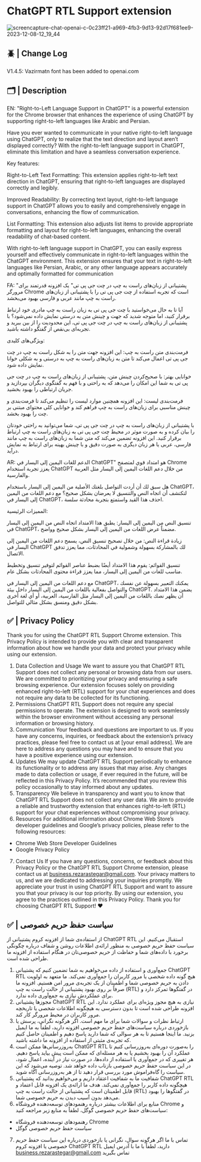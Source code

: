 ChatGPT RTL Support extension
==============================

![screencapture-chat-openai-c-0c23ff21-a969-4fb3-9d13-92d17f681ee9-2023-12-08-12_19_44](https://github.com/rastegardev/css-layout-hack-extension/assets/85369490/2618ce4a-1b66-469a-8306-54dfebc7b552)

## 🪲 | Change Log
V1.4.5: Vazirmatn font has been added to openai.com

## 🗂️ | Description
EN:
"Right-to-Left Language Support in ChatGPT" is a powerful extension for the Chrome browser that enhances the experience of using ChatGPT by supporting right-to-left languages like Arabic and Persian.

Have you ever wanted to communicate in your native right-to-left language using ChatGPT, only to realize that the text direction and layout aren’t displayed correctly? With the right-to-left language support in ChatGPT, eliminate this limitation and have a seamless conversation experience.

Key features:

Right-to-Left Text Formatting: This extension applies right-to-left text direction in ChatGPT, ensuring that right-to-left languages are displayed correctly and legibly.

Improved Readability: By correcting text layout, right-to-left language support in ChatGPT allows you to easily and comprehensively engage in conversations, enhancing the flow of communication.

List Formatting: This extension also adjusts list items to provide appropriate formatting and layout for right-to-left languages, enhancing the overall readability of chat-based content.

With right-to-left language support in ChatGPT, you can easily express yourself and effectively communicate in right-to-left languages within the ChatGPT environment. This extension ensures that your text in right-to-left languages like Persian, Arabic, or any other language appears accurately and optimally formatted for communication

FA:
"پشتیبانی از زبان‌های راست به چپ در چت جی پی تی" یک افزونه قدرتمند برای مرورگر Chrome است که تجربه استفاده از چت جی پی تی را با پشتیبانی از زبان‌های راست به چپ مانند عربی و فارسی بهبود می‌بخشد.

آیا تا به حال می‌خواستید با چت جی پی تی به زبان راست به چپ مادری خود ارتباط برقرار کنید، اما متوجه شدید که جهت و چینش متن به درستی نمایش داده نمی‌شود؟ با پشتیبانی از زبان‌های راست به چپ در چت جی پی تی، این محدودیت را از بین ببرید و تجربه‌ای بی‌نقص از گفتگو داشته باشید.

ویژگی‌های کلیدی:

فرمت‌بندی متن راست به چپ: این افزونه جهت متن را به شکل راست به چپ در چت جی پی تی اعمال می‌کند تا متن به زبان‌های راست به چپ به درستی و به شکلی خوانا نمایش داده شود.

خوانایی بهتر: با صحیح‌کردن چینش متن، پشتیبانی از زبان‌های راست به چپ در چت جی پی تی به شما این امکان را می‌دهد که به راحتی و با فهم به گفتگوی دیگران بپردازید و جریان ارتباطی را بهبود بخشید.

فرمت‌بندی لیست: این افزونه همچنین موارد لیست را تنظیم می‌کند تا فرمت‌بندی و چینش مناسبی برای زبان‌های راست به چپ فراهم کند و خوانایی کلی محتوای مبتنی بر چت را بهبود بخشد.

با پشتیبانی از زبان‌های راست به چپ در چت جی پی تی، شما می‌توانید به راحتی خودتان را بیان کرده و به صورت موثر در محیط چت جی پی تی به زبان‌های راست به چپ ارتباط برقرار کنید. این افزونه تضمین می‌کند که متن شما به زبان‌های راست به چپ مانند فارسی، عربی یا هر زبان دیگری به صورت دقیق و با چینش بهینه برای ارتباط به نمایش درآید.

AR:
الدعم للغات اليمين إلى اليسار في ChatGPT" هو امتداد قوي لمتصفح Chrome يعزز تجربة استخدام ChatGPT من خلال دعم اللغات اليمين إلى اليسار مثل العربية والفارسية.

هل سبق لك أن أردت التواصل بلغتك الأصلية من اليمين إلى اليسار باستخدام ChatGPT، لتكتشف أن اتجاه النص والتنسيق لا يعرضان بشكل صحيح؟ مع دعم اللغات من اليمين إلى اليسار في ChatGPT، احذف هذا القيد واستمتع بتجربة محادثة سلسة.

المميزات الرئيسية:

تنسيق النص من اليمين إلى اليسار: يطبق هذا الامتداد اتجاه النص من اليمين إلى اليسار في ChatGPT، مضمناً عرض اللغات من اليمين إلى اليسار بشكل صحيح وواضح.

زيادة قراءة النص: من خلال تصحيح تنسيق النص، يسمح دعم اللغات من اليمين إلى اليسار في ChatGPT لك بالمشاركة بسهولة وشمولية في المحادثات، مما يعزز تدفق الاتصال.

تنسيق القوائم: يقوم هذا الامتداد أيضًا بضبط عناصر القوائم لتوفير تنسيق وتخطيط مناسب للغات من اليمين إلى اليسار، مما يعزز قراءة محتوى المحادثات بشكل عام.

مع دعم اللغات من اليمين إلى اليسار في ChatGPT، يمكنك التعبير بسهولة عن نفسك والتواصل بفعالية باللغات من اليمين إلى اليسار داخل بيئة ChatGPT. يضمن هذا الامتداد أن يظهر نصك باللغات من اليمين إلى اليسار مثل الفارسية، العربية، أو أي لغة أخرى بشكل دقيق ومنسق بشكل مثالي للتواصل.

## ✅ | Privacy Policy
Thank you for using the ChatGPT RTL Support Chrome extension. This Privacy Policy is intended to provide you with clear and transparent information about how we handle your data and protect your privacy while using our extension.
1. Data Collection and Usage
We want to assure you that ChatGPT RTL Support does not collect any personal or browsing data from our users. We are committed to prioritizing your privacy and ensuring a safe browsing experience. Our extension focuses solely on providing enhanced right-to-left (RTL) support for your chat experiences and does not require any data to be collected for its functioning.
2. Permissions
ChatGPT RTL Support does not require any special permissions to operate. The extension is designed to work seamlessly within the browser environment without accessing any personal information or browsing history.
3. Communication
Your feedback and questions are important to us. If you have any concerns, inquiries, or feedback about the extension’s privacy practices, please feel free to contact us at [your email address]. We are here to address any questions you may have and to ensure that you have a positive experience using our extension.
4. Updates
We may update ChatGPT RTL Support periodically to enhance its functionality or to address any issues that may arise. Any changes made to data collection or usage, if ever required in the future, will be reflected in this Privacy Policy. It’s recommended that you review this policy occasionally to stay informed about any updates.
5. Transparency
We believe in transparency and want you to know that ChatGPT RTL Support does not collect any user data. We aim to provide a reliable and trustworthy extension that enhances right-to-left (RTL) support for your chat experiences without compromising your privacy.
6. Resources
For additional information about Chrome Web Store’s developer guidelines and Google’s privacy policies, please refer to the following resources:
- Chrome Web Store Developer Guidelines
- Google Privacy Policy
7. Contact Us
If you have any questions, concerns, or feedback about this Privacy Policy or the ChatGPT RTL Support Chrome extension, please contact us at business.rezarastegar@gmail.com. Your privacy matters to us, and we are dedicated to addressing your inquiries promptly.
We appreciate your trust in using ChatGPT RTL Support and want to assure you that your privacy is our top priority. By using our extension, you agree to the practices outlined in this Privacy Policy.
Thank you for choosing ChatGPT RTL Support! ❤️

## ✅ | سیاست حفظ حریم خصوصی
از استفاده‌ی شما از افزونه کروم پشتیبانی از ChatGPT RTL استقبال می‌کنیم. این سیاست حفظ حریم خصوصی به منظور ارائه‌ی اطلاعات روشن و شفاف درباره چگونگی برخورد با داده‌های شما و حفاظت از حریم خصوصی‌تان در هنگام استفاده از افزونه ما طراحی شده است.
1. جمع‌آوری و استفاده از داده
می‌خواهیم به شما تضمین کنیم که پشتیبانی ChatGPT RTL هیچ گونه داده شخصی یا مرور کاربران را جمع‌آوری نمی‌کند. ما متعهد به اولویت دادن به حریم خصوصی شما و اطمینان از یک تجربه‌ی مرور امن هستیم. افزونه ما صرفاً بر روی بهبود پشتیبانی از حالت راست به چپ (RTL) در گفتگوها تمرکز دارد و برای عملکردش نیازی به جمع‌آوری داده ندارد.
2. مجوزها
پشتیبانی ChatGPT RTL نیازی به هیچ مجوز ویژه‌ای برای عملکرد ندارد. این افزونه طراحی شده است تا بدون دسترسی به هیچگونه اطلاعات شخصی یا تاریخچه مرور کاربران در محیط مرورگر کار کند.
3. ارتباط
نظرات و سوالات شما برای ما مهم است. اگر هرگونه نگرانی، پرسش یا بازخوردی درباره سیاست‌های حفظ حریم خصوصی افزونه دارید، لطفاً به ما ایمیل بزنید. ما اینجا هستیم تا به هر سوالی که شما دارید پاسخ دهیم و اطمینان حاصل کنیم که تجربه‌ی مثبتی از استفاده از افزونه ما داشته باشید.
4. به‌روزرسانی‌ها
ممکن است ChatGPT RTL را به‌صورت دوره‌ای به‌روزرسانی کنیم تا عملکرد آن را بهبود بخشیم یا به هر مسئله‌ای که ممکن است پیش بیاید پاسخ دهیم. هر تغییری که در جمع‌آوری یا استفاده از داده‌ها، در صورت نیاز در آینده، اعمال شود، در این سیاست حفظ حریم خصوصی بازتاب داده خواهد شد. توصیه می‌شود که این سیاست را گاه‌فراموش مورد بررسی قرار دهید تا از هر به‌روزرسانی آگاه شوید.
5. شفافیت
ما به شفافیت اعتقاد داریم و می‌خواهیم بدانید که پشتیبانی ChatGPT RTL هیچگونه داده کاربر را جمع‌آوری نمی‌کند. هدف ما ارائه‌ی یک افزونه قابل اعتماد و قابل اطمینان است که پشتیبانی از حالت راست به چپ (RTL) در گفتگوها را بهبود می‌دهد بدون آسیب دیدن به حریم خصوصی شما.
6. منابع
برای اطلاعات بیشتر درباره رهنمودهای توسعه‌دهنده فروشگاه Chrome و سیاست‌های حفظ حریم خصوصی گوگل، لطفاً به منابع زیر مراجعه کنید:
- رهنمودهای توسعه‌دهنده فروشگاه Chrome
- سیاست حفظ حریم خصوصی گوگل
7. تماس با ما
اگر هرگونه سوال، نگرانی یا بازخوردی درباره این سیاست حفظ حریم خصوصی یا افزونه کروم ChatGPT RTL دارید، لطفاً با ما با آدرس ایمیل business.rezarastegar@gmail.com تماس بگیرید
